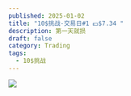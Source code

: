 ```yaml
---
published: 2025-01-02
title: "10$挑战-交易日#1 💵$7.34 "
description: 第一天就损
draft: false
category: Trading
tags:
  - 10$挑战
---
```

![](/uploads/2025-1-2.avif)
